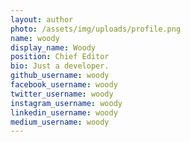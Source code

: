 ```yaml
---
layout: author
photo: /assets/img/uploads/profile.png
name: woody
display_name: Woody
position: Chief Editor
bio: Just a developer.
github_username: woody
facebook_username: woody
twitter_username: woody
instagram_username: woody
linkedin_username: woody
medium_username: woody
---
```


